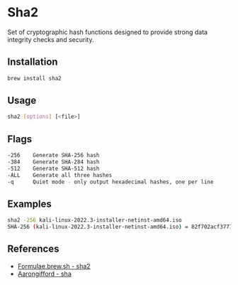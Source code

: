 # Sha2

Set of cryptographic hash functions designed to provide strong data integrity checks and security.

## Installation

```bash
brew install sha2
```

## Usage

```bash
sha2 [options] [<file>]
```

## Flags

```bash
-256    Generate SHA-256 hash
-384    Generate SHA-284 hash
-512    Generate SHA-512 hash
-ALL    Generate all three hashes
-q      Quiet mode - only output hexadecimal hashes, one per line
```

## Examples

```bash
sha2 -256 kali-linux-2022.3-installer-netinst-amd64.iso
SHA-256 (kali-linux-2022.3-installer-netinst-amd64.iso) = 82f702acf37771ac27355c5f9170bf365a73f0cc9e571fb422f7aa58ca218d48
```

## References

- [Formulae.brew.sh - sha2](https://formulae.brew.sh/formula/sha2#default)
- [Aarongifford - sha](https://aarongifford.com/computers/sha.html)
